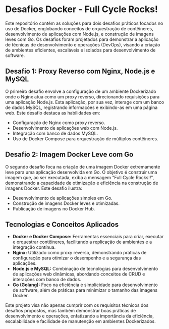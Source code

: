 # Desafios Docker - Full Cycle Rocks!

Este repositório contém as soluções para dois desafios práticos focados no uso de Docker, englobando conceitos de orquestração de contêineres, desenvolvimento de aplicações com Node.js, e construção de imagens leves com Go. Os desafios foram projetados para demonstrar a aplicação de técnicas de desenvolvimento e operações (DevOps), visando a criação de ambientes eficientes, escaláveis e isolados para desenvolvimento de software.

## Desafio 1: Proxy Reverso com Nginx, Node.js e MySQL

O primeiro desafio envolve a configuração de um ambiente Dockerizado onde o Nginx atua como um proxy reverso, direcionando requisições para uma aplicação Node.js. Esta aplicação, por sua vez, interage com um banco de dados MySQL, registrando informações e exibindo-as em uma página web. Este desafio destaca as habilidades em:

- Configuração de Nginx como proxy reverso.
- Desenvolvimento de aplicações web com Node.js.
- Integração com banco de dados MySQL.
- Uso de Docker Compose para orquestração de múltiplos contêineres.

## Desafio 2: Imagem Docker Leve com Go

O segundo desafio foca na criação de uma imagem Docker extremamente leve para uma aplicação desenvolvida em Go. O objetivo é construir uma imagem que, ao ser executada, exiba a mensagem "Full Cycle Rocks!!", demonstrando a capacidade de otimização e eficiência na construção de imagens Docker. Este desafio ilustra:

- Desenvolvimento de aplicações simples em Go.
- Construção de imagens Docker leves e otimizadas.
- Publicação de imagens no Docker Hub.

## Tecnologias e Conceitos Aplicados

- **Docker e Docker Compose:** Ferramentas essenciais para criar, executar e orquestrar contêineres, facilitando a replicação de ambientes e a integração contínua.
- **Nginx:** Utilizado como proxy reverso, demonstrando práticas de configuração para otimizar o desempenho e a segurança das aplicações.
- **Node.js e MySQL:** Combinação de tecnologias para desenvolvimento de aplicações web dinâmicas, abordando conceitos de CRUD e interações com banco de dados.
- **Go (Golang):** Foco na eficiência e simplicidade para desenvolvimento de software, além de práticas para minimizar o tamanho das imagens Docker.

Este projeto visa não apenas cumprir com os requisitos técnicos dos desafios propostos, mas também demonstrar boas práticas de desenvolvimento e operações, enfatizando a importância da eficiência, escalabilidade e facilidade de manutenção em ambientes Dockerizados.
